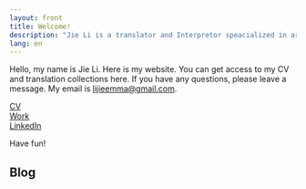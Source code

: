 ```yaml
---
layout: front
title: Welcome!
description: "Jie Li is a translator and Interpretor speacialized in artifical intelligence, environmental protection, economics and automotive industry."
lang: en
---
```


Hello, my name is Jie Li. Here is my website. You can get access to my CV and translation collections here. If you have any questions, please leave a message. My email is lijieemma@gmail.com. 

[CV](https://khofstadter.info/assets/doc/K-Hofstader-CV-general-2019.pdf)   
[Work](https://www.anglia.ac.uk/people/krisztian-hofstadter)   
[LinkedIn](https://www.linkedin.com/in/%E6%B4%81-%E6%9D%8E-7936b4a8/)

Have fun!

## Blog
